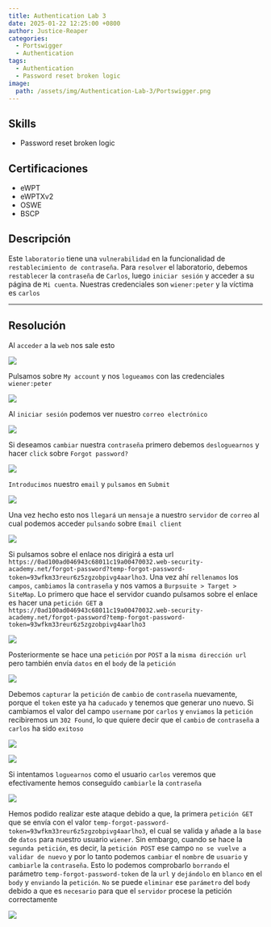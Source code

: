 ```yaml
---
title: Authentication Lab 3
date: 2025-01-22 12:25:00 +0800
author: Justice-Reaper
categories:
  - Portswigger
  - Authentication
tags:
  - Authentication
  - Password reset broken logic
image:
  path: /assets/img/Authentication-Lab-3/Portswigger.png
---
```


## Skills

- Password reset broken logic
  
## Certificaciones

- eWPT
- eWPTXv2
- OSWE
- BSCP
  
## Descripción

Este `laboratorio` tiene una `vulnerabilidad` en la funcionalidad de `restablecimiento de contraseña`. Para `resolver` el laboratorio, debemos `restablecer` la `contraseña` de `Carlos`, luego `iniciar sesión` y acceder a su página de `Mi cuenta`. Nuestras credenciales son `wiener:peter` y la víctima es `carlos`

---
## Resolución

Al `acceder` a la `web` nos sale esto

![](/assets/img/Authentication-Lab-3/image_1.png)

Pulsamos sobre `My account` y nos `logueamos` con las credenciales `wiener:peter`

![](/assets/img/Authentication-Lab-3/image_2.png)

Al `iniciar sesión` podemos ver nuestro `correo electrónico`

![](/assets/img/Authentication-Lab-3/image_3.png)

Si deseamos `cambiar` nuestra `contraseña` primero debemos `desloguearnos` y hacer `click` sobre `Forgot password?`

![](/assets/img/Authentication-Lab-3/image_4.png)

`Introducimos` nuestro `email` y `pulsamos` en `Submit`

![](/assets/img/Authentication-Lab-3/image_5.png)

Una vez hecho esto nos `llegará` un `mensaje` a nuestro `servidor` de `correo` al cual podemos acceder `pulsando` sobre `Email client`

![](/assets/img/Authentication-Lab-3/image_6.png)

Si pulsamos sobre el enlace nos dirigirá a esta url `https://0ad100ad046943c68011c19a00470032.web-security-academy.net/forgot-password?temp-forgot-password-token=93wfkm33reur6z5zgzobpivg4aarlho3`. Una vez ahí `rellenamos` los `campos`, `cambiamos` la `contraseña` y nos vamos a `Burpsuite > Target > SiteMap`. Lo primero que hace el servidor cuando pulsamos sobre el enlace es hacer una `petición GET` a `https://0ad100ad046943c68011c19a00470032.web-security-academy.net/forgot-password?temp-forgot-password-token=93wfkm33reur6z5zgzobpivg4aarlho3`

![](/assets/img/Authentication-Lab-3/image_7.png)

Posteriormente se hace una `petición` por `POST` a la `misma dirección url` pero también envía `datos` en el `body` de la `petición`

![](/assets/img/Authentication-Lab-3/image_8.png)

Debemos `capturar` la `petición` de `cambio` de `contraseña` nuevamente, porque el `token` este ya ha `caducado` y tenemos que generar uno nuevo. Si cambiamos el valor del campo `username` por `carlos` y `enviamos` la `petición` recibiremos un `302 Found`, lo que quiere decir que el `cambio` de `contraseña` a `carlos` ha sido `exitoso`

![](/assets/img/Authentication-Lab-3/image_9.png)

![](/assets/img/Authentication-Lab-3/image_10.png)

Si intentamos `loguearnos` como el usuario `carlos` veremos que efectivamente hemos conseguido `cambiarle` la `contraseña`

![](/assets/img/Authentication-Lab-3/image_11.png)

Hemos podido realizar este ataque debido a que, la primera `petición GET` que se envía con el valor `temp-forgot-password-token=93wfkm33reur6z5zgzobpivg4aarlho3`, el cual se valida y añade a la `base` de `datos` para nuestro usuario `wiener`. Sin embargo, cuando se hace la `segunda petición`, es decir, la `petición POST` ese campo `no se vuelve a validar de nuevo` y por lo tanto podemos `cambiar` el `nombre` de `usuario` y `cambiarle` la `contraseña`. Esto lo podemos comprobarlo `borrando` el parámetro `temp-forgot-password-token` de la `url` y `dejándolo` en `blanco` en el `body` y `enviando` la `petición`. `No` se puede `eliminar` ese `parámetro` del `body` debido a que es `necesario` para que el `servidor` procese la petición correctamente

![](/assets/img/Authentication-Lab-3/image_12.png)
